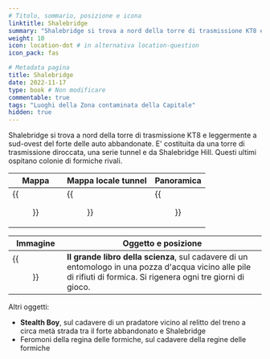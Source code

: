 ```yaml
---
# Titolo, sommario, posizione e icona
linktitle: Shalebridge
summary: "Shalebridge si trova a nord della torre di trasmissione KT8 e leggermente a sud-ovest del forte delle auto abbandonate. E' costituita da una torre di trasmissione diroccata, una serie  tunnel e da Shalebridge Hill. Questi ultimi ospitano colonie di formiche rivali."
weight: 10
icon: location-dot # in alternativa location-question
icon_pack: fas

# Metadata pagina
title: Shalebridge
date: 2022-11-17
type: book # Non modificare
commentable: true
tags: "Luoghi della Zona contaminata della Capitale"
hidden: true
---
```




Shalebridge si trova a nord della torre di trasmissione KT8 e leggermente a sud-ovest del forte delle auto abbandonate. E' costituita da una torre di trasmissione diroccata, una serie  tunnel e da Shalebridge Hill. Questi ultimi ospitano colonie di formiche rivali.

| Mappa                                   | Mappa locale tunnel                             | Panoramica                          |
| --------------------------------------- | ----------------------------------------------- | ----------------------------------- |
| {{<figure src="Shalebridge_loc.webp">}} | {{<figure src="Shalebridge_tunnels_map.webp">}} | {{<figure src="Shalebridge.webp">}} |

| Immagine                               | Oggetto e posizione                                                                                                                                                 |
| -------------------------------------- | ------------------------------------------------------------------------------------------------------------------------------------------------------------------- |
| {{<figure src="Ant_researcher.webp">}} | **Il grande libro della scienza**, sul cadavere di un entomologo in una pozza d'acqua vicino alle pile di rifiuti di formica. Si rigenera ogni tre giorni di gioco. |


Altri oggetti:
- **Stealth Boy**, sul cadavere di un pradatore vicino al relitto del treno a circa metà strada tra il forte abbandonato e Shalebridge
- Feromoni della regina delle formiche, sul cadavere della regine delle formiche
